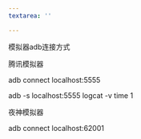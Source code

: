 ```yaml
---
textarea: ''

---
```

模拟器adb连接方式

腾讯模拟器

adb connect localhost:5555

adb -s localhost:5555 logcat -v time 1

夜神模拟器

adb connect localhost:62001